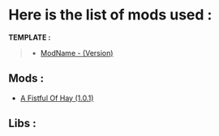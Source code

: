 # Here is the list of mods used :

__TEMPLATE :__ 
> - [ModName - (Version)](curseforge_link)

## Mods :
- [A Fistful Of Hay (1.0.1)](https://www.curseforge.com/minecraft/mc-mods/a-fistful-of-hay)

## Libs : 
